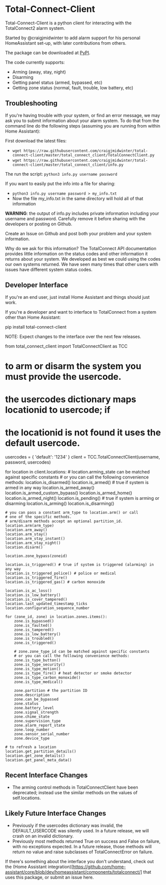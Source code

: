 # Total-Connect-Client
Total-Connect-Client is a python client for interacting with the TotalConnect2 alarm system.

Started by @craigjmidwinter to add alarm support for his personal HomeAssistant set-up, with later contributions from others.

The package can be downloaded at [PyPI](https://pypi.org/project/total-connect-client/).

The code currently supports:
 - Arming (away, stay, night)
 - Disarming
 - Getting panel status (armed, bypassed, etc)
 - Getting zone status (normal, fault, trouble, low battery, etc)

## Troubleshooting

If you're having trouble with your system, or find an error message, we may ask you to submit information about your alarm system.  To do that from the command line do the following steps (assuming you are running from within Home Assistant):
 
First download the latest files:
 - `wget https://raw.githubusercontent.com/craigjmidwinter/total-connect-client/master/total_connect_client/TotalConnectClient.py`
 - `wget https://raw.githubusercontent.com/craigjmidwinter/total-connect-client/master/total_connect_client/info.py`
 
The run the script:
`python3 info.py username password`  
 
If you want to easily put the info into a file for sharing: 
 - `python3 info.py username password > my_info.txt`
 - Now the file my_info.txt in the same directory will hold all of that information

**WARNING**:  the output of info.py includes private information including your username and password.  Carefully remove it before sharing with the developers or posting on Github.

Create an Issue on Github and post both your problem and your system information.

Why do we ask for this information?  The TotalConnect API documentation provides little information on the status codes and other information it returns about your system.  We developed as best we could using the codes our own systems returned.  We have seen many times that other users with issues have different system status codes.

## Developer Interface

If you're an end user, just install Home Assistant and things should just work.

If you're a developer and want to interface to TotalConnect from a system other than Home Assistant:

pip install total-connect-client

NOTE: Expect changes to the interface over the next few releases.

from total_connect_client import TotalConnectClient as TCC

# to arm or disarm the system you must provide the usercode.
# the usercodes dictionary maps locationid to usercode; if
# the locationid is not found it uses the default usercode.
usercodes = { 'default': '1234' }
client = TCC.TotalConnectClient(username, password, usercodes)

for location in client.locations:
    # location.arming_state can be matched against specific constants
    # or you can call the following convenience methods:
    location.is_disarmed()
    location.is_armed() # true if system is armed in any way
    location.is_armed_away()
    location.is_armed_custom_bypass()
    location.is_armed_home()
    location.is_armed_night()
    location.is_pending() # true if system is arming or disarming
    location.is_arming()
    location.is_disarming()

    # you can pass a constant arm_type to location.arm() or call
    # one of the specific methods.
    # arm/disarm methods accept an optional partition_id.
    location.arm(arm_type)
    location.arm_away()
    location.arm_stay()
    location.arm_stay_instant()
    location.arm_stay_night()
    location.disarm()

    location.zone_bypass(zoneid)

    location.is_triggered() # true if system is triggered (alarming) in any way
    location.is_triggered_police() # police or medical
    location.is_triggered_fire()
    location.is_triggered_gas() # carbon monoxide

    location.is_ac_loss()
    location.is_low_battery()
    location.is_cover_tampered()
    location.last_updated_timestamp_ticks
    location.configuration_sequence_number

    for (zone_id, zone) in location.zones.items():
        zone.is_bypassed()
        zone.is_faulted()
        zone.is_tampered()
        zone.is_low_battery()
        zone.is_troubled()
        zone.is_triggered()

        # zone.zone_type_id can be matched against specific constants
        # or you can call the following convenience methods:
        zone.is_type_button()
        zone.is_type_security()
        zone.is_type_motion()
        zone.is_type_fire() # heat detector or smoke detector
        zone.is_type_carbon_monoxide()
        zone.is_type_medical()

        zone.partition # the partition ID
        zone.description
        zone.can_be_bypassed
        zone.status
        zone.battery_level
        zone.signal_strength
        zone.chime_state
        zone.supervision_type
        zone.alarm_report_state
        zone.loop_number
        zone.sensor_serial_number
        zone.device_type

    # to refresh a location
    location.get_partition_details()
    location.get_zone_details()
    location.get_panel_meta_data()

## Recent Interface Changes

* The arming control methods in TotalConnectClient have been deprecated; instead use the
similar methods on the values of self.locations.

## Likely Future Interface Changes

* Previously if the usercodes dictionary was invalid, the DEFAULT_USERCODE
was silently used. In a future release, we will crash on an invalid dictionary.
* Previously most methods returned True on success and False on failure, with no exceptions expected. In a future release, those methods will return no value and raise subclasses of TotalConnectError on failure.

If there's something about the interface you don't understand, check out the (Home Assistant integration)[https://github.com/home-assistant/core/blob/dev/homeassistant/components/totalconnect/] that uses this package, or submit an issue here.
